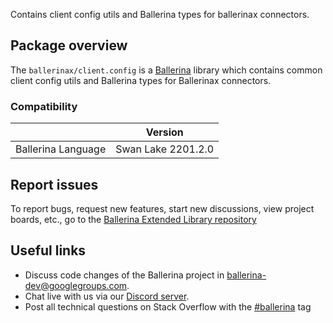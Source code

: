 Contains client config utils and Ballerina types for ballerinax connectors.

## Package overview
The `ballerinax/client.config` is a [Ballerina](https://ballerina.io/) library which contains common client config utils and Ballerina types for Ballerinax connectors.

### Compatibility
|                     | Version            |
|---------------------|--------------------|
| Ballerina Language  | Swan Lake 2201.2.0 |

## Report issues
To report bugs, request new features, start new discussions, view project boards, etc., go to the [Ballerina Extended Library repository](https://github.com/ballerina-platform/ballerina-extended-library)

## Useful links
- Discuss code changes of the Ballerina project in [ballerina-dev@googlegroups.com](mailto:ballerina-dev@googlegroups.com).
- Chat live with us via our [Discord server](https://discord.gg/ballerinalang).
- Post all technical questions on Stack Overflow with the [#ballerina](https://stackoverflow.com/questions/tagged/ballerina) tag
